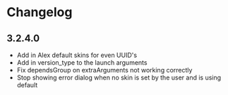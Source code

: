 # Changelog

## 3.2.4.0
- Add in Alex default skins for even UUID's
- Add in version_type to the launch arguments
- Fix dependsGroup on extraArguments not working correctly
- Stop showing error dialog when no skin is set by the user and is using default